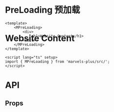 # PreLoading 预加载

<div style="position: absolute; height: 50vh">
	<MPreLoading>
		<div>
			<h1>Website Content</h1>
		</div>
	</MPreLoading>
</div>

```vue
<template>
	<MPreLoading>
		<div>
			<h1>Website Content</h1>
		</div>
	</MPreLoading>
</template>

<script lang="ts" setup>
import { MPreLoading } from 'marvels-plus/src/';
</script>
```

# API

## Props
